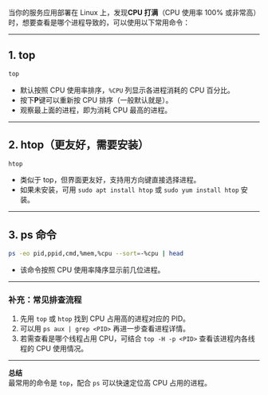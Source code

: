 当你的服务应用部署在 Linux 上，发现**CPU 打满**（CPU 使用率 100% 或非常高）时，想要查看是哪个进程导致的，可以使用以下常用命令：

---

## 1. top

```bash
top
```
- 默认按照 CPU 使用率排序，`%CPU` 列显示各进程消耗的 CPU 百分比。
- 按下**P**键可以重新按 CPU 排序（一般默认就是）。
- 观察最上面的进程，即为消耗 CPU 最高的进程。

---

## 2. htop（更友好，需要安装）

```bash
htop
```
- 类似于 top，但界面更友好，支持用方向键直接选择进程。
- 如果未安装，可用 `sudo apt install htop` 或 `sudo yum install htop` 安装。

---

## 3. ps 命令

```bash
ps -eo pid,ppid,cmd,%mem,%cpu --sort=-%cpu | head
```
- 该命令按照 CPU 使用率降序显示前几位进程。

---

### 补充：常见排查流程

1. 先用 `top` 或 `htop` 找到 CPU 占用高的进程对应的 PID。
2. 可以用 `ps aux | grep <PID>` 再进一步查看进程详情。
3. 若需查看是哪个线程占用 CPU，可结合 `top -H -p <PID>` 查看该进程内各线程的 CPU 使用情况。

---

**总结**  
最常用的命令是 `top`，配合 `ps` 可以快速定位高 CPU 占用的进程。